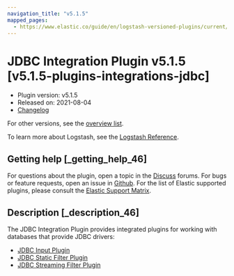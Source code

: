 ```yaml
---
navigation_title: "v5.1.5"
mapped_pages:
  - https://www.elastic.co/guide/en/logstash-versioned-plugins/current/v5.1.5-plugins-integrations-jdbc.html
---
```


# JDBC Integration Plugin v5.1.5 [v5.1.5-plugins-integrations-jdbc]


* Plugin version: v5.1.5
* Released on: 2021-08-04
* [Changelog](https://github.com/logstash-plugins/logstash-integration-jdbc/blob/v5.1.5/CHANGELOG.md)

For other versions, see the [overview list](integration-jdbc-index.md).

To learn more about Logstash, see the [Logstash Reference](logstash://reference/index.md).

## Getting help [_getting_help_46]

For questions about the plugin, open a topic in the [Discuss](http://discuss.elastic.co) forums. For bugs or feature requests, open an issue in [Github](https://github.com/logstash-plugins/logstash-integration-jdbc). For the list of Elastic supported plugins, please consult the [Elastic Support Matrix](https://www.elastic.co/support/matrix#matrix_logstash_plugins).


## Description [_description_46]

The JDBC Integration Plugin provides integrated plugins for working with databases that provide JDBC drivers:

* [JDBC Input Plugin](logstash://reference/plugins-inputs-jdbc.md)
* [JDBC Static Filter Plugin](logstash://reference/plugins-filters-jdbc_static.md)
* [JDBC Streaming Filter Plugin](logstash://reference/plugins-filters-jdbc_streaming.md)


